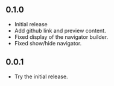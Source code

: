 ## 0.1.0

* Initial release
* Add github link and preview content.
* Fixed display of the navigator builder.
* Fixed show/hide navigator.

## 0.0.1

* Try the initial release.


